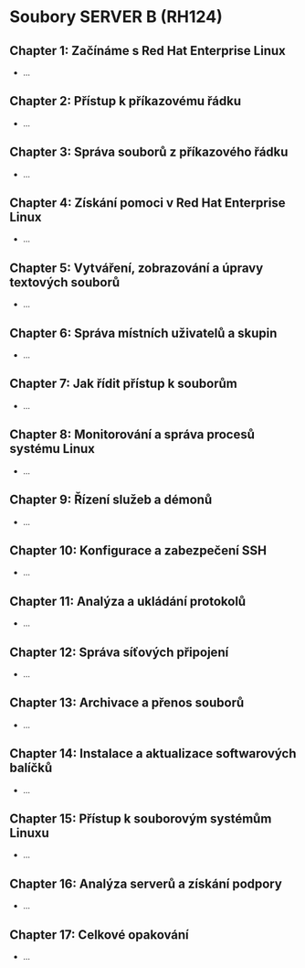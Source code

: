 # Soubory SERVER B (RH124)

## Chapter 1: Začínáme s Red Hat Enterprise Linux
- ...
## Chapter 2: Přístup k příkazovému řádku
- ...
## Chapter 3: Správa souborů z příkazového řádku
- ...
## Chapter 4: Získání pomoci v Red Hat Enterprise Linux
- ...
## Chapter 5: Vytváření, zobrazování a úpravy textových souborů
- ...
## Chapter 6: Správa místních uživatelů a skupin
- ...
## Chapter 7: Jak řídit přístup k souborům
- ...
## Chapter 8: Monitorování a správa procesů systému Linux
- ...
## Chapter 9: Řízení služeb a démonů
- ...
## Chapter 10: Konfigurace a zabezpečení SSH
- ...
## Chapter 11: Analýza a ukládání protokolů
- ...
## Chapter 12: Správa síťových připojení
- ...
## Chapter 13: Archivace a přenos souborů
- ...
## Chapter 14: Instalace a aktualizace softwarových balíčků
- ...
## Chapter 15: Přístup k souborovým systémům Linuxu
- ...
## Chapter 16: Analýza serverů a získání podpory
- ...
## Chapter 17: Celkové opakování
- ...
